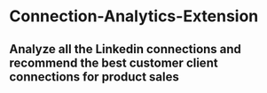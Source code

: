 # Connection-Analytics-Extension

## Analyze all the Linkedin connections and recommend the best customer client connections for product sales
